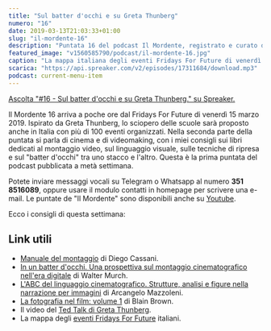 ```yaml
---
title: "Sul batter d'occhi e su Greta Thunberg"
numero: "16"
date: 2019-03-13T21:03:33+01:00
slug: "il-mordente-16"
description: "Puntata 16 del podcast Il Mordente, registrato e curato da Riccardo Palombo."
featured_image: "v1560585790/podcast/il-mordente-16.jpg"
caption: "La mappa italiana degli eventi Fridays For Future di venerdì 15 marzo. Sono previsti più di 100 scioperi organizzati."
scarica: "https://api.spreaker.com/v2/episodes/17311684/download.mp3"
podcast: current-menu-item
---
```


<a class="spreaker-player" href="https://www.spreaker.com/episode/17311684" data-resource="episode_id=17311684" data-width="100%" data-height="200px" data-theme="light" data-playlist="false" data-playlist-continuous="false" data-autoplay="false" data-live-autoplay="false" data-chapters-image="true" data-episode-image-position="right" data-hide-logo="false" data-hide-likes="false" data-hide-comments="false" data-hide-sharing="false" data-hide-download="true" >Ascolta "#16 - Sul batter d&#39;occhi e su Greta Thunberg." su Spreaker.</a>

Il Mordente 16 arriva a poche ore dal Fridays For Future di venerdì 15 marzo 2019. Ispirato da Greta Thunberg, lo sciopero delle scuole sarà proposto anche in Italia con più di 100 eventi organizzati. Nella seconda parte della puntata si parla di cinema e di videomaking, con i miei consigli sui libri dedicati al montaggio video, sul linguaggio visuale, sulle tecniche di ripresa e sul "batter d'occhi" tra uno stacco e l'altro. Questa è la prima puntata del podcast pubblicata a metà settimana.

Potete inviare messaggi vocali su Telegram o Whatsapp al numero **351 8516089**, oppure usare il modulo contatti in homepage per scrivere una e-mail. Le puntate de "Il Mordente" sono disponibili anche su <a class="text-info" title="Canale Youtube Riccardo Palombo" href="https://www.youtube.com/riccardopalombo">Youtube</a>.

Ecco i consigli di questa settimana:

## Link utili
<ul>
<li><a class="text-info" href="https://amzn.to/2T49rhh" target="_blank" rel="nofollow" title="Vedi il libro Manuale del montaggio">Manuale del montaggio</a> di Diego Cassani.</li>
<li><a class="text-info" href="https://amzn.to/2CkuHtP" target="_blank" rel="nofollow" title="Vedi il libro In un batter d'occhi">In un batter d'occhi. Una prospettiva sul montaggio cinematografico nell'era digitale</a> di Walter Murch.</li>
<li><a class="text-info" href="https://amzn.to/2Cm8NpU" target="_blank" rel="nofollow" title="Vedi il libro L'ABC del linguaggio cinematografico. Strutture, analisi e figure nella narrazione per immagini ">L'ABC del linguaggio cinematografico. Strutture, analisi e figure nella narrazione per immagini</a> di Arcangelo Mazzoleni.</li>
<li><a class="text-info" href="https://amzn.to/2EYygWX" target="_blank" rel="nofollow" title="Vedi il libro La fotografia nel film: Volume 1">La fotografia nel film: volume 1</a> di Blain Brown.</li>
<li>Il video del <a class="text-info" href="https://www.ted.com/talks/greta_thunberg_the_disarming_case_to_act_right_now_on_climate" target="_blank" title="Ted Talk di Greta Thunberg">Ted Talk di Greta Thunberg</a>.</li>
<li>La mappa degli <a class="text-info" href="https://www.fridaysforfuture.org/events/map" target="_blank" title="Eventi Fridays for Future">eventi Fridays For Future</a> italiani.</li>
</ul>